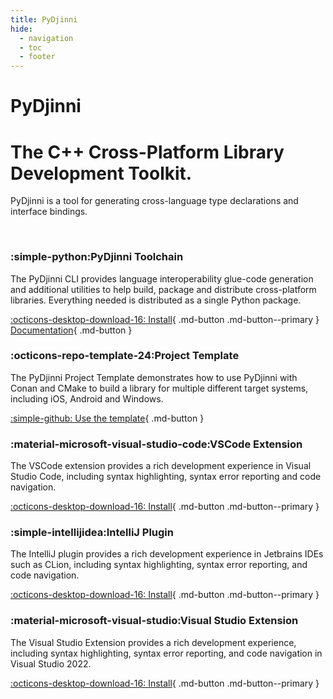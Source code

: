 ```yaml
---
title: PyDjinni
hide:
  - navigation
  - toc
  - footer
---
```


<h1 class="hero-title">PyDjinni</h1>
<h1 class="hero-subtitle">The C++ Cross-Platform Library<br>Development Toolkit.</h1>
<p class="hero-abstract" markdown>
PyDjinni is a tool for generating cross-language type declarations and interface bindings.<br>
</p>

<br>

<div class="main-feature-panels" markdown>

<div class="feature-panel" markdown>

<h3 markdown><span class="feature-icon" markdown>:simple-python:</span>PyDjinni Toolchain</h3>

The PyDjinni CLI provides language interoperability glue-code generation and additional utilities to help build, package and distribute cross-platform libraries.
Everything needed is distributed as a single Python package.

<div class="hero-buttons" markdown>

[:octicons-desktop-download-16: Install](https://pypi.org/project/pydjinni/){ .md-button .md-button--primary }
[Documentation](https://pydjinni.github.io/pydjinni/latest/){ .md-button }

</div>

</div>

<div class="feature-panel" markdown>

<h3 markdown><span class="feature-icon" markdown>:octicons-repo-template-24:</span>Project Template</h3>

The PyDjinni Project Template demonstrates how to use PyDjinni with Conan and CMake to build a library for multiple different target systems, including iOS, Android and Windows.

<div class="hero-buttons" markdown>

[:simple-github: Use the template](https://github.com/pydjinni/pydjinni-project-template){ .md-button }

</div>

</div>

</div>

<div class="secondary-feature-panels" markdown>



<div class="feature-panel" markdown>

<h3 markdown><span class="feature-icon" markdown>:material-microsoft-visual-studio-code:</span>VSCode Extension</h3>

The VSCode extension provides a rich development experience in Visual Studio Code, including syntax highlighting, syntax error reporting and code navigation.

<div class="hero-buttons" markdown>

[:octicons-desktop-download-16: Install](https://marketplace.visualstudio.com/items?itemName=PyDjinni.pydjinni-vscode){ .md-button .md-button--primary }

</div>

</div>

<div class="feature-panel" markdown>

<h3 markdown><span class="feature-icon" markdown>:simple-intellijidea:</span>IntelliJ Plugin</h3>

The IntelliJ plugin provides a rich development experience in Jetbrains IDEs such as CLion, including syntax highlighting, syntax error reporting, and code navigation.

<div class="hero-buttons" markdown>

[:octicons-desktop-download-16: Install](https://plugins.jetbrains.com/plugin/23931-pydjinni){ .md-button .md-button--primary }

</div>

</div>

<div class="feature-panel" markdown>

<h3 markdown><span class="feature-icon" markdown>:material-microsoft-visual-studio:</span>Visual Studio Extension</h3>

The Visual Studio Extension provides a rich development experience, including syntax highlighting, syntax error reporting, and code navigation in Visual Studio 2022.

<div class="hero-buttons" markdown>

[:octicons-desktop-download-16: Install](https://marketplace.visualstudio.com/items?itemName=PyDjinni.PyDjinni){ .md-button .md-button--primary }

</div>

</div>

</div>

<br>
